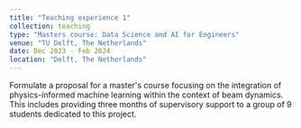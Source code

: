 ```yaml
---
title: "Teaching experience 1"
collection: teaching
type: "Masters course: Data Science and AI for Engineers"
venue: "TU Delft, The Netherlands"
date: Dec 2023 - Feb 2024
location: "Delft, The Netherlands"
---
```


Formulate a proposal for a master's course focusing on the integration of physics-informed machine learning within the context of beam dynamics. This includes providing three months of supervisory support to a group of 9 students dedicated to this project.
